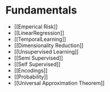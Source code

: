 # Fundamentals
- [[Emperical Risk]]
- [[LinearRegression]]
- [[TemporalLearning]]
- [[Dimensionality Reduction]]
- [[Unsupervised Learning]]
- [[Semi Supervised]]
- [[Self Supervised]]
- [[Encodings]]
- [[Probability]]
- [[Universal Approximation Theorem]]